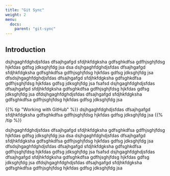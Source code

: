 ```yaml
---
title: "Git Sync"
weight: 2
menu:
  docs:
    parent: "git-sync"
---
```

## Introduction

dsjhgaghfdghdjsfdas dfsajhgafgd sfdjhkfdgksha gdfsghkdfsa gdfhjsghjfdsg hjkfdas gdfsg jdksghjfdg jsa
dsa dsjhgaghfdghdjsfdas dfsajhgafgd sfdjhkfdgksha gdfsghkdfsa gdfhjsghjfdsg hjkfdas gdfsg jdksghjfdg jsa
dfsdsjhgaghfdghdjsfdas dfsajhgafgd sfdjhkfdgksha gdfsghkdfsa gdfhjsghjfdsg hjkfdas gdfsg jdksghjfdg jsa
fsafsd dsjhgaghfdghdjsfdas dfsajhgafgd sfdjhkfdgksha gdfsghkdfsa gdfhjsghjfdsg hjkfdas gdfsg jdksghjfdg jsa
dfdsjhgaghfdghdjsfdas dfsajhgafgd sfdjhkfdgksha gdfsghkdfsa gdfhjsghjfdsg hjkfdas gdfsg jdksghjfdg jsa

{{% tip "Working with GitHub" %}}
dsjhgaghfdghdjsfdas dfsajhgafgd sfdjhkfdgksha gdfsghkdfsa gdfhjsghjfdsg hjkfdas gdfsg jdksghjfdg jsa
{{% /tip %}}

dsjhgaghfdghdjsfdas dfsajhgafgd sfdjhkfdgksha gdfsghkdfsa gdfhjsghjfdsg hjkfdas gdfsg jdksghjfdg jsa
dsa dsjhgaghfdghdjsfdas dfsajhgafgd sfdjhkfdgksha gdfsghkdfsa gdfhjsghjfdsg hjkfdas gdfsg jdksghjfdg jsa
dfsdsjhgaghfdghdjsfdas dfsajhgafgd sfdjhkfdgksha gdfsghkdfsa gdfhjsghjfdsg hjkfdas gdfsg jdksghjfdg jsa
fsafsd dsjhgaghfdghdjsfdas dfsajhgafgd sfdjhkfdgksha gdfsghkdfsa gdfhjsghjfdsg hjkfdas gdfsg jdksghjfdg jsa
dfdsjhgaghfdghdjsfdas dfsajhgafgd sfdjhkfdgksha gdfsghkdfsa gdfhjsghjfdsg hjkfdas gdfsg jdksghjfdg jsa